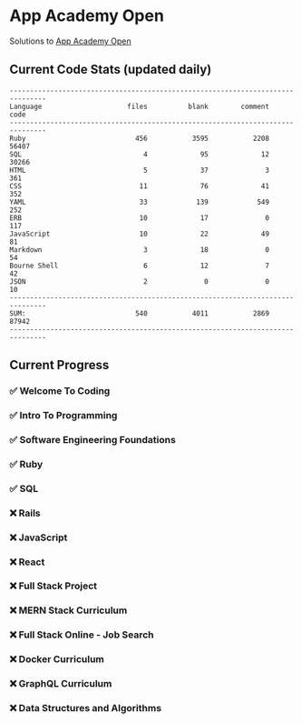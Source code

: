 # App Academy Open
Solutions to [App Academy Open](https://open.appacademy.io)

## Current Code Stats (updated daily)
```
-------------------------------------------------------------------------------
Language                     files          blank        comment           code
-------------------------------------------------------------------------------
Ruby                           456           3595           2208          56407
SQL                              4             95             12          30266
HTML                             5             37              3            361
CSS                             11             76             41            352
YAML                            33            139            549            252
ERB                             10             17              0            117
JavaScript                      10             22             49             81
Markdown                         3             18              0             54
Bourne Shell                     6             12              7             42
JSON                             2              0              0             10
-------------------------------------------------------------------------------
SUM:                           540           4011           2869          87942
-------------------------------------------------------------------------------
```

## Current Progress

### ✅ Welcome To Coding
### ✅ Intro To Programming
### ✅ Software Engineering Foundations
### ✅ Ruby
### ✅ SQL
### ❌ Rails
### ❌ JavaScript
### ❌ React
### ❌ Full Stack Project
### ❌ MERN Stack Curriculum
### ❌ Full Stack Online - Job Search
### ❌ Docker Curriculum
### ❌ GraphQL Curriculum
### ❌ Data Structures and Algorithms
